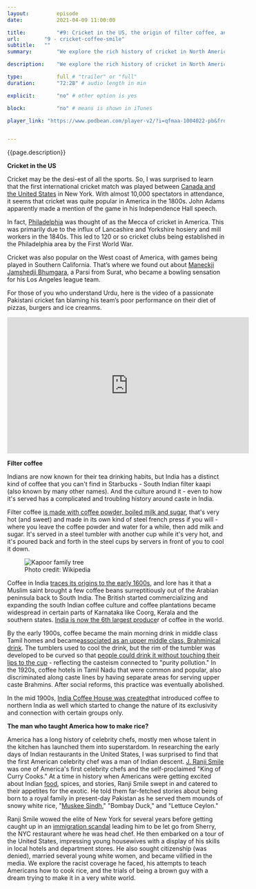 ```yaml
---
layout:         episode
date:           2021-04-09 11:00:00

title:          "#9: Cricket in the US, the origin of filter coffee, and America&rsquo;s first celebrity chef"
url:        "9 - cricket-coffee-smile"
subtitle:   ""
summary:        "We explore the rich history of cricket in North America. We also talk about some of our personal favorite cricket moments. We take a deep dive into the history of filter coffee and how it became inextricably linked with caste in South India. And finally, we talk about America’s first celebrity chef, a charismatic young man of Indian descent by the name of J. Ranji Smile, who was allegedly responsible, among other things, for teaching the women of America how to properly cook rice."

description:    "We explore the rich history of cricket in North America. We also talk about some of our personal favorite cricket moments. We take a deep dive into the history of filter coffee and how it became inextricably linked with caste in South India. And finally, we talk about America’s first celebrity chef, a charismatic young man of Indian descent by the name of J. Ranji Smile, who was allegedly responsible, among other things, for teaching the women of America how to properly cook rice."

type:           full # "trailer" or "full"
duration:       "72:28" # audio length in min

explicit:       "no" # other option is yes

block:          "no" # means is shown in iTunes

player_link: "https://www.podbean.com/player-v2/?i=qfmaa-1004022-pb&from=pb6admin&download=1&version=1&auto=0&share=1&download=1&rtl=0&fonts=Georgia&skin=2&pfauth=&btn-skin=101"


---
```


{{page.description}}

<script src="https://cdnjs.cloudflare.com/ajax/libs/lazysizes/5.3.0/lazysizes.min.js" integrity="sha512-JrL1wXR0TeToerkl6TPDUa9132S3PB1UeNpZRHmCe6TxS43PFJUcEYUhjJb/i63rSd+uRvpzlcGOtvC/rDQcDg==" crossorigin="anonymous"></script>


**Cricket in the US**

Cricket may be the desi-est of all the sports. So, I was surprised to learn that the first international cricket match was played between [Canada and the United States](https://www.espncricinfo.com/story/cricket-in-the-usa-141158) in New York. With almost 10,000 spectators in attendance, it seems that cricket was quite popular in America in the 1800s. John Adams apparently made a mention of the game in his Independence Hall speech.

In fact, [Philadelphia](http://ccmorris.org/cricket-in-philadelphia/) was thought of as the Mecca of cricket in America. This was primarily due to the influx of Lancashire and Yorkshire hosiery and mill workers in the 1840s. This led to 120 or so cricket clubs being established in the Philadelphia area by the First World War. 

Cricket was also popular on the West coast of America, with games being played in Southern California. That&rsquo;s where we found out about [Maneckji Jamshedji Bhumgara](https://scroll.in/magazine/904229/the-indian-bowling-sensation-who-left-american-batsmen-flummoxed-in-the-early-20th-century), a Parsi from Surat, who became a bowling sensation for his Los Angeles league team.

For those of you who understand Urdu, here is the video of a passionate Pakistani cricket fan blaming his team&rsquo;s poor performance on their diet of pizzas, burgers and ice creanms.

<iframe width="560" height="315" src="https://www.youtube.com/embed/Ne7LF2A_H40" title="YouTube video player" frameborder="0" allow="accelerometer; autoplay; clipboard-write; encrypted-media; gyroscope; picture-in-picture" allowfullscreen></iframe>


**Filter coffee**

Indians are now known for their tea drinking habits, but India has a distinct kind of coffee that you can&#39;t find in Starbucks - South Indian filter kaapi (also known by many other names). And the culture around it - even to how it&#39;s served has a complicated and troubling history around caste in India.

Filter coffee [is made with coffee powder, boiled milk and sugar](https://food52.com/blog/25751-what-is-south-indian-filter-coffee), that&#39;s very hot (and sweet) and made in its own kind of steel french press if you will - where you leave the coffee powder and water for a while, then add milk and sugar. It&#39;s served in a steel tumbler with another cup while it&#39;s very hot, and it&#39;s poured back and forth in the steel cups by servers in front of you to cool it down.

<figure class="figure__full">
  <picture class="figure__img">
    <source data-srcset="../../images/kaapi_1200.jpg" media="(min-width:850px)">
    <source data-srcset="../../images/kaapi_900.jpg" media="(min-width:400px)">
    <source data-srcset="../../images/kaapi_600.jpg" media="(min-width:1px)">
    <img class="lazyload" src="../../images/kaapi_placeholder.jpg"
      data-srcset="../../images/kaapi_placeholder.jpg" alt="Kapoor family tree" />
  </picture>
  <figcaption class="full__caption">Photo credit: Wikipedia</figcaption>
</figure>

Coffee in India [traces its origins to the early 1600s](https://theculturetrip.com/asia/india/articles/a-brief-history-of-south-indian-filter-coffee/), and lore has it that a Muslim saint brought a few coffee beans surreptitiously out of the Arabian peninsula back to South India. The British started commercializing and expanding the south Indian coffee culture and coffee plantations became widespread in certain parts of Karnataka like Coorg, Kerala and the southern states. [Ind](https://www.jgnt.co/filter-kaapi?s=ck7s18j1q04g10713e14xzq1i)[ia is now the 6th largest produce](https://www.jgnt.co/filter-kaapi?s=ck7s18j1q04g10713e14xzq1i)r of coffee in the world.

By the early 1900s, coffee became the main morning drink in middle class Tamil homes and became[associated as an upper middle class, Brahminical drink](https://books.google.co.in/books?id=tk-KZmcUEvAC&amp;pg=PA25&amp;lpg=PA25&amp;dq#v=onepage&amp;q&amp;f=false). The tumblers used to cool the drink, but the rim of the tumbler was developed to be curved so that [people could drink it without touching their lips to the cup](https://www.jgnt.co/filter-kaapi?s=ck7s18j1q04g10713e14xzq1i) - reflecting the casteism connected to &quot;purity pollution.&quot; In the 1920s, coffee hotels in Tamil Nadu that were common and popular, also discriminated along caste lines by having separate areas for serving upper caste Brahmins. After social reforms, this practice was eventually abolished.

In the mid 1900s, [India Coffee House was created](https://www.jgnt.co/filter-kaapi?s=ck7s18j1q04g10713e14xzq1i)that introduced coffee to northern India as well which started to change the nature of its exclusivity and connection with certain groups only.

**The man who taught America how to make rice?**

America has a long history of celebrity chefs, mostly men whose talent in the kitchen has launched them into superstardom. In researching the early days of Indian restaurants in the United States, I was surprised to find that the first American celebrity chef was a man of Indian descent. [J. Ranji Smile](https://www.ediblebrooklyn.com/2017/historians-renewed-interest-story-chef-j-ranji-smile/) was one of America&#39;s first celebrity chefs and the self-proclaimed &quot;King of Curry Cooks.&quot; At a time in history when Americans were getting excited about Indian [food](https://www.thebetterindia.com/249038/ranji-smile-america-first-celebrity-chef-king-of-curry-cooks-indian-immigrant-karachi-authentic-indian-cuisine-louis-sherry-restaurant-div200/), spices, and stories, Ranji Smile swept in and catered to their appetites for the exotic. He told them far-fetched stories about being born to a royal family in present-day Pakistan as he served them mounds of snowy white rice, &quot;[Muskee Sindh](https://www.vox.com/the-highlight/22158105/ranji-smile-celebrity-chef-indian-food-sarah-lohman),&quot; &quot;Bombay Duck,&quot; and &quot;Lettuce Ceylon.&quot;

Ranji Smile wowed the elite of New York for several years before getting caught up in an [immigration scandal](https://scroll.in/magazine/856532/the-amazing-story-of-the-chef-conman-who-first-made-america-fall-in-love-with-curry) leading him to be let go from Sherry, the NYC restaurant where he was head chef. He then embarked on a tour of the United States, impressing young housewives with a display of his skills in local hotels and department stores. He also sought citizenship (was denied), married several young white women, and became vilified in the media. We explore the racist coverage he faced, his attempts to teach Americans how to cook rice, and the trials of being a brown guy with a dream trying to make it in a very white world.